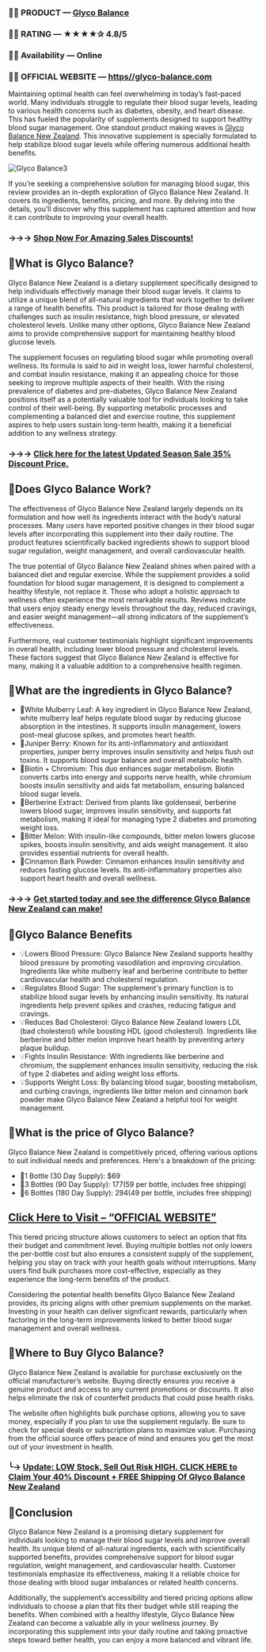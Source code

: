 ### 🌿✨ PRODUCT — [Glyco Balance](https://colab.research.google.com/drive/18Mh-Sq1prUSLLez0bUKljGnefa4o-8dn)
### 🌿✨ RATING — ★★★★✰ 4.8/5
### 🌿✨ Availability — Online
### 🌿✨ OFFICIAL WEBSITE — [https//glyco-balance.com](https://supplementcarts.com/glyco-balance-nz-official/)

Maintaining optimal health can feel overwhelming in today’s fast-paced world. Many individuals struggle to regulate their blood sugar levels, leading to various health concerns such as diabetes, obesity, and heart disease. This has fueled the popularity of supplements designed to support healthy blood sugar management. One standout product making waves is [Glyco Balance New Zealand](https://www.facebook.com/My.Glyco.Balance.New.Zealand). This innovative supplement is specially formulated to help stabilize blood sugar levels while offering numerous additional health benefits.

![Glyco Balance3](https://github.com/user-attachments/assets/e29e78ce-81f3-4f67-be2f-ceaa7e6a0439)


If you’re seeking a comprehensive solution for managing blood sugar, this review provides an in-depth exploration of Glyco Balance New Zealand. It covers its ingredients, benefits, pricing, and more. By delving into the details, you’ll discover why this supplement has captured attention and how it can contribute to improving your overall health.

### →→→ [Shop Now For Amazing Sales Discounts!](https://supplementcarts.com/glyco-balance-nz-official/)

## 🌈What is Glyco Balance?
Glyco Balance New Zealand is a dietary supplement specifically designed to help individuals effectively manage their blood sugar levels. It claims to utilize a unique blend of all-natural ingredients that work together to deliver a range of health benefits. This product is tailored for those dealing with challenges such as insulin resistance, high blood pressure, or elevated cholesterol levels. Unlike many other options, Glyco Balance New Zealand aims to provide comprehensive support for maintaining healthy blood glucose levels.

The supplement focuses on regulating blood sugar while promoting overall wellness. Its formula is said to aid in weight loss, lower harmful cholesterol, and combat insulin resistance, making it an appealing choice for those seeking to improve multiple aspects of their health. With the rising prevalence of diabetes and pre-diabetes, Glyco Balance New Zealand positions itself as a potentially valuable tool for individuals looking to take control of their well-being. By supporting metabolic processes and complementing a balanced diet and exercise routine, this supplement aspires to help users sustain long-term health, making it a beneficial addition to any wellness strategy.

### →→→ [Click here for the latest Updated Season Sale 35% Discount Price.](https://supplementcarts.com/glyco-balance-nz-official/)

## 🌈Does Glyco Balance Work?
The effectiveness of Glyco Balance New Zealand largely depends on its formulation and how well its ingredients interact with the body’s natural processes. Many users have reported positive changes in their blood sugar levels after incorporating this supplement into their daily routine. The product features scientifically backed ingredients shown to support blood sugar regulation, weight management, and overall cardiovascular health.

The true potential of Glyco Balance New Zealand shines when paired with a balanced diet and regular exercise. While the supplement provides a solid foundation for blood sugar management, it is designed to complement a healthy lifestyle, not replace it. Those who adopt a holistic approach to wellness often experience the most remarkable results. Reviews indicate that users enjoy steady energy levels throughout the day, reduced cravings, and easier weight management—all strong indicators of the supplement’s effectiveness.

Furthermore, real customer testimonials highlight significant improvements in overall health, including lower blood pressure and cholesterol levels. These factors suggest that Glyco Balance New Zealand is effective for many, making it a valuable addition to a comprehensive health regimen.

## 🌈What are the ingredients in Glyco Balance?

- 🍃White Mulberry Leaf: A key ingredient in Glyco Balance New Zealand, white mulberry leaf helps regulate blood sugar by reducing glucose absorption in the intestines. It supports insulin management, lowers post-meal glucose spikes, and promotes heart health.
- 🍃Juniper Berry: Known for its anti-inflammatory and antioxidant properties, juniper berry improves insulin sensitivity and helps flush out toxins. It supports blood sugar balance and overall metabolic health.
- 🍃Biotin + Chromium: This duo enhances sugar metabolism. Biotin converts carbs into energy and supports nerve health, while chromium boosts insulin sensitivity and aids fat metabolism, ensuring balanced blood sugar levels.
- 🍃Berberine Extract: Derived from plants like goldenseal, berberine lowers blood sugar, improves insulin sensitivity, and supports fat metabolism, making it ideal for managing type 2 diabetes and promoting weight loss.
- 🍃Bitter Melon: With insulin-like compounds, bitter melon lowers glucose spikes, boosts insulin sensitivity, and aids weight management. It also provides essential nutrients for overall health.
- 🍃Cinnamon Bark Powder: Cinnamon enhances insulin sensitivity and reduces fasting glucose levels. Its anti-inflammatory properties also support heart health and overall wellness.


### →→→ [Get started today and see the difference Glyco Balance New Zealand can make!](https://supplementcarts.com/glyco-balance-nz-official/)

## 🌈Glyco Balance Benefits

- 💡Lowers Blood Pressure: Glyco Balance New Zealand supports healthy blood pressure by promoting vasodilation and improving circulation. Ingredients like white mulberry leaf and berberine contribute to better cardiovascular health and cholesterol regulation.
- 💡Regulates Blood Sugar: The supplement's primary function is to stabilize blood sugar levels by enhancing insulin sensitivity. Its natural ingredients help prevent spikes and crashes, reducing fatigue and cravings.
- 💡Reduces Bad Cholesterol: Glyco Balance New Zealand lowers LDL (bad cholesterol) while boosting HDL (good cholesterol). Ingredients like berberine and bitter melon improve heart health by preventing artery plaque buildup.
- 💡Fights Insulin Resistance: With ingredients like berberine and chromium, the supplement enhances insulin sensitivity, reducing the risk of type 2 diabetes and aiding weight loss efforts.
- 💡Supports Weight Loss: By balancing blood sugar, boosting metabolism, and curbing cravings, ingredients like bitter melon and cinnamon bark powder make Glyco Balance New Zealand a helpful tool for weight management.

## 🌈What is the price of Glyco Balance?
Glyco Balance New Zealand is competitively priced, offering various options to suit individual needs and preferences. Here's a breakdown of the pricing:

- 💪1 Bottle (30 Day Supply): $69
- 💪3 Bottles (90 Day Supply): $177 ($59 per bottle, includes free shipping)
- 💪6 Bottles (180 Day Supply): $294 ($49 per bottle, includes free shipping)

## [Click Here to Visit – “OFFICIAL WEBSITE”](https://supplementcarts.com/glyco-balance-nz-official/)

This tiered pricing structure allows customers to select an option that fits their budget and commitment level. Buying multiple bottles not only lowers the per-bottle cost but also ensures a consistent supply of the supplement, helping you stay on track with your health goals without interruptions. Many users find bulk purchases more cost-effective, especially as they experience the long-term benefits of the product.

Considering the potential health benefits Glyco Balance New Zealand provides, its pricing aligns with other premium supplements on the market. Investing in your health can deliver significant rewards, particularly when factoring in the long-term improvements linked to better blood sugar management and overall wellness.

## 🌈Where to Buy Glyco Balance?
Glyco Balance New Zealand is available for purchase exclusively on the official manufacturer’s website. Buying directly ensures you receive a genuine product and access to any current promotions or discounts. It also helps eliminate the risk of counterfeit products that could pose health risks.

The website often highlights bulk purchase options, allowing you to save money, especially if you plan to use the supplement regularly. Be sure to check for special deals or subscription plans to maximize value. Purchasing from the official source offers peace of mind and ensures you get the most out of your investment in health.

### ╰→ [Update: LOW Stock, Sell Out Risk HIGH. CLICK HERE to Claim Your 40% Discount + FREE Shipping Of Glyco Balance New Zealand](https://supplementcarts.com/glyco-balance-nz-official/)

## 🌈Conclusion
Glyco Balance New Zealand is a promising dietary supplement for individuals looking to manage their blood sugar levels and improve overall health. Its unique blend of all-natural ingredients, each with scientifically supported benefits, provides comprehensive support for blood sugar regulation, weight management, and cardiovascular health. Customer testimonials emphasize its effectiveness, making it a reliable choice for those dealing with blood sugar imbalances or related health concerns.

Additionally, the supplement’s accessibility and tiered pricing options allow individuals to choose a plan that fits their budget while still reaping the benefits. When combined with a healthy lifestyle, Glyco Balance New Zealand can become a valuable ally in your wellness journey. By incorporating this supplement into your daily routine and taking proactive steps toward better health, you can enjoy a more balanced and vibrant life.

